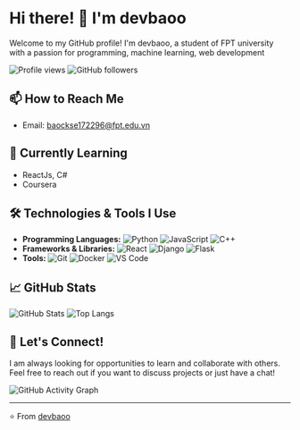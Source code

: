 # Hi there! 👋 I'm devbaoo

Welcome to my GitHub profile! I'm devbaoo, a student of FPT university with a passion for programming, machine learning, web development 

![Profile views](https://komarev.com/ghpvc/?username=yourusername&color=brightgreen)
![GitHub followers](https://img.shields.io/github/followers/yourusername?style=social)

## 📫 How to Reach Me

- Email: baockse172296@fpt.edu.vn

## 🌱 Currently Learning

- ReactJs, C#
- Coursera

## 🛠️ Technologies & Tools I Use

- **Programming Languages:** ![Python](https://img.shields.io/badge/Python-3776AB?style=flat&logo=python&logoColor=white) ![JavaScript](https://img.shields.io/badge/JavaScript-F7DF1E?style=flat&logo=javascript&logoColor=black) ![C++](https://img.shields.io/badge/C++-00599C?style=flat&logo=c%2B%2B&logoColor=white)
- **Frameworks & Libraries:** ![React](https://img.shields.io/badge/React-20232A?style=flat&logo=react&logoColor=61DAFB) ![Django](https://img.shields.io/badge/Django-092E20?style=flat&logo=django&logoColor=white) ![Flask](https://img.shields.io/badge/Flask-000000?style=flat&logo=flask&logoColor=white)
- **Tools:** ![Git](https://img.shields.io/badge/Git-F05032?style=flat&logo=git&logoColor=white) ![Docker](https://img.shields.io/badge/Docker-2496ED?style=flat&logo=docker&logoColor=white) ![VS Code](https://img.shields.io/badge/VS%20Code-007ACC?style=flat&logo=visual-studio-code&logoColor=white)

## 📈 GitHub Stats

![GitHub Stats](https://github-readme-stats.vercel.app/api?username=yourusername&show_icons=true&theme=radical)
![Top Langs](https://github-readme-stats.vercel.app/api/top-langs/?username=yourusername&layout=compact&theme=radical)



## 🤝 Let's Connect!

I am always looking for opportunities to learn and collaborate with others. Feel free to reach out if you want to discuss projects or just have a chat!

![GitHub Activity Graph](https://activity-graph.herokuapp.com/graph?username=yourusername&theme=rogue)

---

⭐️ From [devbaoo](https://github.com/devbaoo)
